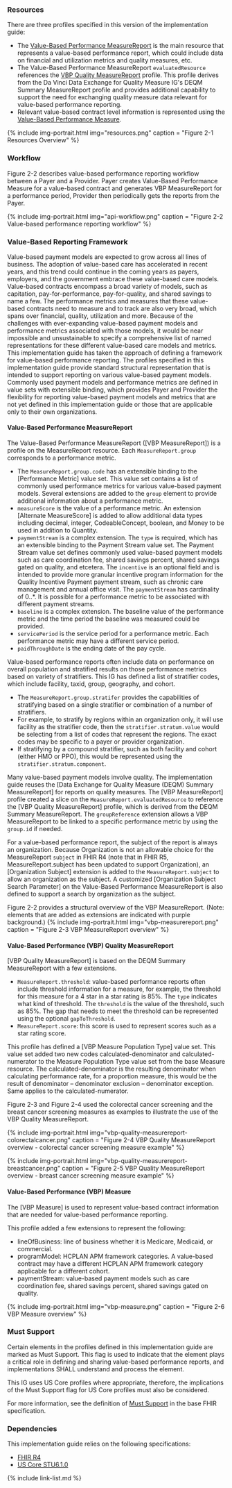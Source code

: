 
### Resources

There are three profiles specified in this version of the implementation guide:  
* The [Value-Based Performance MeasureReport](StructureDefinition-vbp-performance-measurereport.html) is the main resource that represents a value-based performance report, which could include data on financial and utilization metrics and quality measures, etc.  
* The Value-Based Performance MeasureReport `evaluatedResource` references the [VBP Quality MeasureReport](StructureDefinition-vbp-quality-measurereport.html) profile. This profile derives from the Da Vinci Data Exchange for Quality Measure IG's DEQM Summary MeasureReport profile and provides additional capability to support the need for exchanging quality measure data relevant for value-based performance reporting. 
* Relevant value-based contract level information is represented using the [Value-Based Performance Measure](StructureDefinition-vbp-measure.html). 

{% include img-portrait.html img="resources.png" caption = "Figure 2-1 Resources Overview" %}

### Workflow

Figure 2-2 describes value-based performance reporting workflow between a Payer and a Provider. Payer creates Value-Based Performance Measure for a value-based contract and generates VBP MeasureReport for a performance period, Provider then periodically gets the reports from the Payer. 

{% include img-portrait.html img="api-workflow.png" caption = "Figure 2-2 Value-based performance reporting workflow" %}


### Value-Based Reporting Framework

Value-based payment models are expected to grow across all lines of business. The adoption of value-based care has accelerated in recent years, and this trend could continue in the coming years as payers, employers, and the government embrace these value-based care models. Value-based contracts encompass a broad variety of models, such as capitation, pay-for-performance, pay-for-quality, and shared savings to name a few. The performance metrics and measures that these value-based contracts need to measure and to track are also very broad, which spans over financial, quality, utilization and more. 
Because of the challenges with ever-expanding value-based payment models and performance metrics associated with those models, it would be near impossible and unsustainable to specify a comprehensive list of named representations for these different value-based care models and metrics. This implementation guide has taken the approach of defining a framework for value-based performance reporting. The profiles specified in this implementation guide provide standard structural representation that is intended to support reporting on various value-based payment models. Commonly used payment models and performance metrics are defined in value sets with extensible binding, which provides Payer and Provider the flexibility for reporting value-based payment models and metrics that are not yet defined in this implementation guide or those that are applicable only to their own organizations.

#### Value-Based Performance MeasureReport

The Value-Based Performance MeasureReport ([VBP MeasureReport]) is a profile on the MeasureReport resource. Each `MeasureReport.group` corresponds to a performance metric. 
-	The `MeasureReport.group.code` has an extensible binding to the [Performance Metric] value set. This value set contains a list of commonly used performance metrics for various value-based payment models. Several extensions are added to the `group` element to provide additional information about a performance metric. 
-	`measureScore` is the value of a performance metric. An extension [Alternate MeasureScore] is added to allow additional data types including decimal, integer, CodeableConcept, boolean, and Money to be used in addition to Quantity.
-	`paymentStream` is a complex extension. The `type` is required, which has an extensible binding to the Payment Stream value set. The Payment Stream value set defines commonly used value-based payment models such as care coordination fee, shared savings percent, shared savings gated on quality, and etcetera. The `incentive` is an optional field and is intended to provide more granular incentive program information for the Quality Incentive Payment payment stream, such as chronic care management and annual office visit. The `paymentStream` has cardinality of 0..*. It is possible for a performance metric to be associated with different payment streams. 
-	`baseline` is a complex extension. The baseline value of the performance metric and the time period the baseline was measured could be provided. 
-	`servicePeriod` is the service period for a performance metric. Each performance metric may have a different service period. 
-	`paidThroughDate` is the ending date of the pay cycle.

Value-based performance reports often include data on performance on overall population and stratified results on those performance metrics based on variety of stratifiers. This IG has defined a list of stratifier codes, which include facility, taxid, group, geography, and cohort.
-	The `MeasureReport.group.stratifer` provides the capabilities of stratifying based on a single stratifier or combination of a number of stratifiers. 
-	For example, to stratify by regions within an organization only, it will use facility as the stratifier code, then the `stratifier.stratum.value` would be selecting from a list of codes that represent the regions. The exact codes may be specific to a payer or provider organization. 
- If stratifying by a compound stratifier, such as both facility and cohort (either HMO or PPO), this would be represented using the `stratifier.stratum.component`. 

Many value-based payment models involve quality. The implementation guide reuses the [Data Exchange for Quality Measure (DEQM) Summary MeasureReport] for reports on quality measures. The [VBP MeasureReport] profile created a slice on the `MeasureReport.evaluatedResource` to reference the [VBP Quality MeasureReport] profile, which is derived from the DEQM Summary MeasureReport. The `groupReference` extension allows a VBP MeasureReport to be linked to a specific performance metric by using the `group.id` if needed.

For a value-based performance report, the subject of the report is always an organization. Because Organization is not an allowable choice for the MeasureReport `subject` in FHIR R4 (note that in FHIR R5, MeasureReport.subject has been updated to support Organization), an [Organization Subject] extension is added to the `MeasureReport.subject` to allow an organization as the subject. 
A customized [Organization Subject Search Parameter] on the Value-Based Performance MeasureReport is also defined to support a search by organization as the subject.  


Figure 2-2 provides a structural overview of the VBP MeasureReport. (Note: elements that are added as extensions are indicated with purple background.)
{% include img-portrait.html img="vbp-measurereport.png" caption = "Figure 2-3 VBP MeasureReport overview" %}

#### Value-Based Performance (VBP) Quality MeasureReport

[VBP Quality MeasureReport] is based on the DEQM Summary MeasureReport with a few extensions. 
-	`MeasureReport.threshold`: value-based performance reports often include threshold information for a measure, for example, the threshold for this measure for a 4 star in a star rating is 85%. The `type` indicates what kind of threshold. The `threshold` is the value of the threshold, such as 85%. The gap that needs to meet the threshold can be represented using the optional `gapToThreshold`.  
-	`MeasureReport.score`: this score is used to represent scores such as a star rating score.

This profile has defined a [VBP Measure Population Type] value set. This value set added two new codes calculated-denominator and calculated-numerator to the Measure Population Type value set from the base Measure resource. The calculated-denominator is the resulting denominator when calculating performance rate, for a proportion measure, this would be the result of denominator – denominator exclusion – denominator exception. Same applies to the calculated-numerator. 

Figure 2-3 and Figure 2-4 used the colorectal cancer screening and the breast cancer screening measures as examples to illustrate the use of the VBP Quality MeasureReport. 

{% include img-portrait.html img="vbp-quality-measurereport-colorectalcancer.png" caption = "Figure 2-4 VBP Quality MeasureReport overview - colorectal cancer screening measure example" %}

{% include img-portrait.html img="vbp-quality-measurereport-breastcancer.png" caption = "Figure 2-5 VBP Quality MeasureReport overview - breast cancer screening measure example" %}

#### Value-Based Performance (VBP) Measure

The [VBP Measure] is used to represent value-based contract information that are needed for value-based performance reporting. 

This profile added a few extensions to represent the following:
-	lineOfBusiness: line of business whether it is Medicare, Medicaid, or commercial. 
-	programModel: HCPLAN APM framework categories. A value-based contract may have a different HCPLAN APM framework category applicable for a different cohort. 
-	paymentStream: value-based payment models such as care coordination fee, shared savings percent, shared savings gated on quality.

{% include img-portrait.html img="vbp-measure.png" caption = "Figure 2-6 VBP Measure overview" %}


### Must Support
Certain elements in the profiles defined in this implementation guide are marked as Must Support. This flag is used to indicate that the element plays a critical role in defining and sharing value-based performance reports, and implementations SHALL understand and process the element.

This IG uses US Core profiles where appropriate, therefore, the implications of the Must Support flag for US Core profiles must also be considered.

For more information, see the definition of [Must Support](http://hl7.org/fhir/R4/conformance-rules.html#mustSupport) in the base FHIR specification.

### Dependencies

This implementation guide relies on the following specifications:
- [FHIR R4](http://hl7.org/fhir/R4/)
- [US Core STU6.1.0](https://hl7.org/fhir/us/core/STU6.1/)

{% include link-list.md %}

